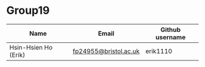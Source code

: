 # Group19
| Name | Email  | Github username |
| -------- | -------- | -------- |
| Hsin-Hsien Ho (Erik) | fp24955@bristol.ac.uk | erik1110 |
